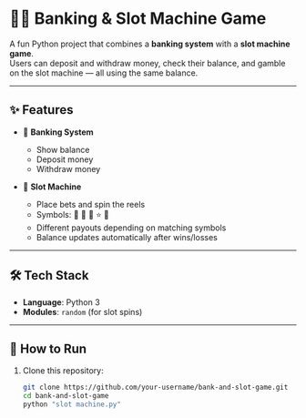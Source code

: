 # 🏦🎰 Banking & Slot Machine Game

A fun Python project that combines a **banking system** with a **slot machine game**.  
Users can deposit and withdraw money, check their balance, and gamble on the slot machine — all using the same balance.  

---

## ✨ Features
- 🏦 **Banking System**  
  - Show balance  
  - Deposit money  
  - Withdraw money  

- 🎰 **Slot Machine**  
  - Place bets and spin the reels  
  - Symbols: 🍒 🍉 🔔 ⭐ 🍌  
  - Different payouts depending on matching symbols  
  - Balance updates automatically after wins/losses  

---

## 🛠️ Tech Stack
- **Language**: Python 3  
- **Modules**: `random` (for slot spins)  

---

## 🚀 How to Run
1. Clone this repository:
   ```bash
   git clone https://github.com/your-username/bank-and-slot-game.git
   cd bank-and-slot-game
   python "slot machine.py"
   
